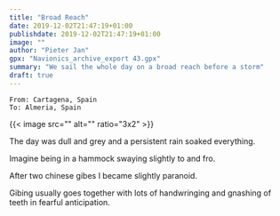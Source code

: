 ```yaml
---
title: "Broad Reach"
date: 2019-12-02T21:47:19+01:00
publishdate: 2019-12-02T21:47:19+01:00
image: ""
author: "Pieter Jan"
gpx: "Navionics_archive_export 43.gpx"
summary: "We sail the whole day on a broad reach before a storm"
draft: true
---
```


`From: Cartagena, Spain`<br/>
`To: Almeria, Spain`



{{< image src="" alt="" ratio="3x2" >}}

The day was dull and grey and a persistent rain soaked everything.

Imagine being in a hammock swaying slightly to and fro.

After two chinese gibes I became slightly paranoid.

Gibing usually goes together with lots of handwringing and gnashing of teeth in fearful anticipation.
